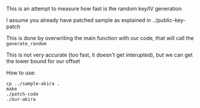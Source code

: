 This is an attempt to measure how fast is the random key/IV generation

I assume you already have patched sample as explained in ../public-key-patch

This is done by overwriting the main function with our code, that will call the `generate_random`

This is not very accurate (too fast, it doesn't get interupted), but we can get the lower bound for our offset

How to use:
```
cp ../sample-akira .
make
./patch-code
./our-akira
```

